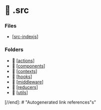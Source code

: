 # 📁 .src

### Files

- [[src-indexjs]]

### Folders

- 📁 [[actions]]
- 📁 [[components]]
- 📁 [[contexts]]
- 📁 [[hooks]]
- 📁 [[middleware]]
- 📁 [[reducers]]
- 📁 [[utils]]

[//begin]: # "Autogenerated link references for markdown compatibility"
[src-indexjs]: src-indexjs "index.js"
[actions]: actions/actions "📁 actions"
[components]: components/components "📁 components"
[contexts]: contexts/contexts "📁 contexts"
[hooks]: hooks/hooks "📁 hooks"
[middleware]: middleware/middleware "📁 middleware"
[reducers]: reducers/reducers "📁 reducers"
[utils]: utils/utils "utils"
[//end]: # "Autogenerated link references"s"
